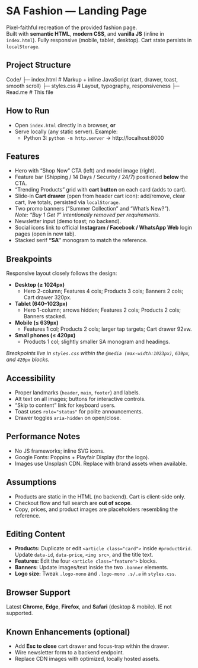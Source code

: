 # SA Fashion — Landing Page

Pixel-faithful recreation of the provided fashion page.  
Built with **semantic HTML**, **modern CSS**, and **vanilla JS** (inline in `index.html`). Fully responsive (mobile, tablet, desktop). Cart state persists in `localStorage`.

## Project Structure

Code/
├─ index.html # Markup + inline JavaScript (cart, drawer, toast, smooth scroll)
├─ styles.css # Layout, typography, responsiveness
├─ Read.me # This file



## How to Run
- Open `index.html` directly in a browser, **or**
- Serve locally (any static server). Example:
  - Python 3: `python -m http.server` → http://localhost:8000

## Features
- Hero with “Shop Now” CTA (left) and model image (right).
- Feature bar (Shipping / 14 Days / Security / 24/7) positioned **below** the CTA.
- “Trending Products” grid with **cart button** on each card (adds to cart).
- Slide-in **Cart drawer** (open from header cart icon): add/remove, clear cart, live totals, persisted via `localStorage`.
- Two promo banners (“Summer Collection” and “What’s New?”).  
  _Note: “Buy 1 Get 1” intentionally removed per requirements._
- Newsletter input (demo toast; no backend).
- Social icons link to official **Instagram / Facebook / WhatsApp Web** login pages (open in new tab).
- Stacked serif **“SA”** monogram to match the reference.

## Breakpoints
Responsive layout closely follows the design:

- **Desktop (≥ 1024px)**
  - Hero 2-column; Features 4 cols; Products 3 cols; Banners 2 cols; Cart drawer 320px.
- **Tablet (640–1023px)**
  - Hero 1-column; arrows hidden; Features 2 cols; Products 2 cols; Banners stacked.
- **Mobile (≤ 639px)**
  - Features 1 col; Products 2 cols; larger tap targets; Cart drawer 92vw.
- **Small phones (≤ 420px)**
  - Products 1 col; slightly smaller SA monogram and headings.

_Breakpoints live in `styles.css` within the `@media (max-width:1023px)`, `639px`, and `420px` blocks._

## Accessibility
- Proper landmarks (`header`, `main`, `footer`) and labels.
- Alt text on all images; buttons for interactive controls.
- “Skip to content” link for keyboard users.
- Toast uses `role="status"` for polite announcements.
- Drawer toggles `aria-hidden` on open/close.

## Performance Notes
- No JS frameworks; inline SVG icons.
- Google Fonts: Poppins + Playfair Display (for the logo).
- Images use Unsplash CDN. Replace with brand assets when available.

## Assumptions
- Products are static in the HTML (no backend). Cart is client-side only.
- Checkout flow and full search are **out of scope**.
- Copy, prices, and product images are placeholders resembling the reference.

## Editing Content
- **Products:** Duplicate or edit `<article class="card">` inside `#productGrid`. Update `data-id`, `data-price`, `<img src>`, and the title text.
- **Features:** Edit the four `<article class="feature">` blocks.
- **Banners:** Update images/text inside the two `.banner` elements.
- **Logo size:** Tweak `.logo-mono` and `.logo-mono .s/.a` in `styles.css`.

## Browser Support
Latest **Chrome**, **Edge**, **Firefox**, and **Safari** (desktop & mobile). IE not supported.

## Known Enhancements (optional)
- Add **Esc to close** cart drawer and focus-trap within the drawer.
- Wire newsletter form to a backend endpoint.
- Replace CDN images with optimized, locally hosted assets.
